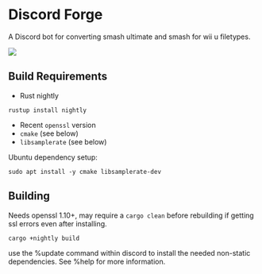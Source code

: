 # Discord Forge

A Discord bot for converting smash ultimate and smash for wii u filetypes.

![](https://cdn.discordapp.com/attachments/447940880922574848/570386121385574400/unknown.png)

## Build Requirements

* Rust nightly
```
rustup install nightly
```
* Recent `openssl` version
* `cmake` (see below)
* `libsamplerate` (see below)

Ubuntu dependency setup:

```
sudo apt install -y cmake libsamplerate-dev 
```

## Building

Needs openssl 1.10+, may require a `cargo clean` before rebuilding if getting ssl errors even after installing.

```
cargo +nightly build
```

use the %update command within discord to install the needed non-static dependencies. See %help for more information.
